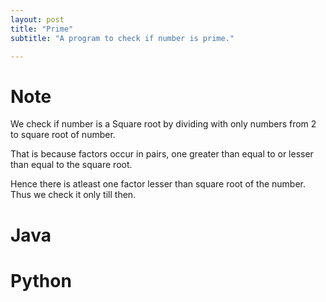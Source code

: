 ```yaml
---
layout: post
title: "Prime"
subtitle: "A program to check if number is prime."

---
```


# Note

We check if number is a Square root by dividing with only numbers from 2 to square root of number.

That is because factors occur in pairs, one greater than equal to or lesser than equal to the square root.

Hence there is atleast one factor lesser than square root of the number. Thus we check it only till then.  

# Java

<script src="https://gist.github.com/abhishekbalam/424e1b9dc54ec931857bdc8fe96fa0df.js"></script>

# Python

<script src="https://gist.github.com/abhishekbalam/6738cbce2f3aaf10eae104311e2f77ff.js"></script>